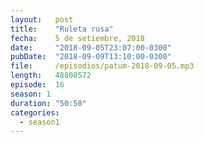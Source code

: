 ```yaml
---
layout:   post
title:    "Ruleta rusa"
fecha:    5 de setiembre, 2018
date:     "2018-09-05T23:07:00-0300"
pubDate:  "2018-09-09T13:10:00-0300"
file:     /episodios/patum-2018-09-05.mp3
length:   48808572
episode:  16
season: 1
duration: "50:50"
categories:
  - season1
---
```

